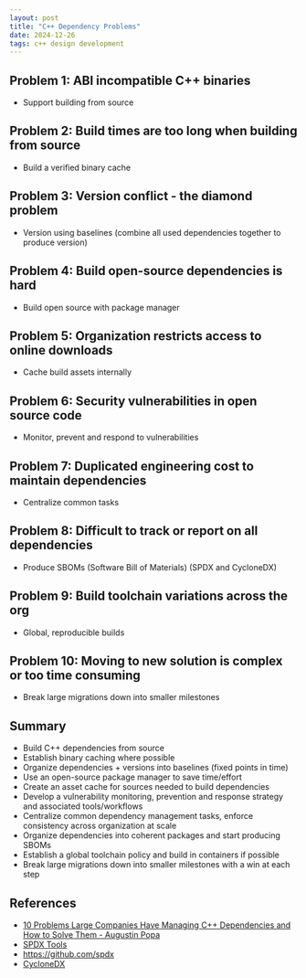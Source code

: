 ```yaml
---
layout: post
title: "C++ Dependency Problems"
date: 2024-12-26
tags: c++ design development 
---
```


## Problem 1: ABI incompatible C++ binaries
* Support building from source

## Problem 2: Build times are too long when building from source
* Build a verified binary cache

## Problem 3: Version conflict - the diamond problem
* Version using baselines (combine all used dependencies together to produce version)

## Problem 4: Build open-source dependencies is hard
* Build open source with package manager

## Problem 5: Organization restricts access to online downloads 
* Cache build assets internally

## Problem 6: Security vulnerabilities in open source code
* Monitor, prevent and respond to vulnerabilities

## Problem 7: Duplicated engineering cost to maintain dependencies
* Centralize common tasks

## Problem 8: Difficult to track or report on all dependencies
* Produce SBOMs (Software Bill of Materials) (SPDX and CycloneDX)

## Problem 9: Build toolchain variations across the org
* Global, reproducible builds

## Problem 10: Moving to new solution is complex or too time consuming
* Break large migrations down into smaller milestones

## Summary
* Build C++ dependencies from source
* Establish binary caching where possible
* Organize dependencies + versions into baselines (fixed points in time)
* Use an open-source package manager to save time/effort
* Create an asset cache for sources needed to build dependencies
* Develop a vulnerability monitoring, prevention and response strategy and associated tools/workflows
* Centralize common dependency management tasks, enforce consistency across organization at scale
* Organize dependencies into coherent packages and start producing SBOMs
* Establish a global toolchain policy and build in containers if possible
* Break large migrations down into smaller milestones with a win at each step

## References
* [10 Problems Large Companies Have Managing C++ Dependencies and How to Solve Them - Augustin Popa](https://www.youtube.com/watch?v=kOW74IUH7IA)
* [SPDX Tools](https://spdx.dev/use/spdx-tools/)
* <https://github.com/spdx>
* [CycloneDX](https://cyclonedx.org/)